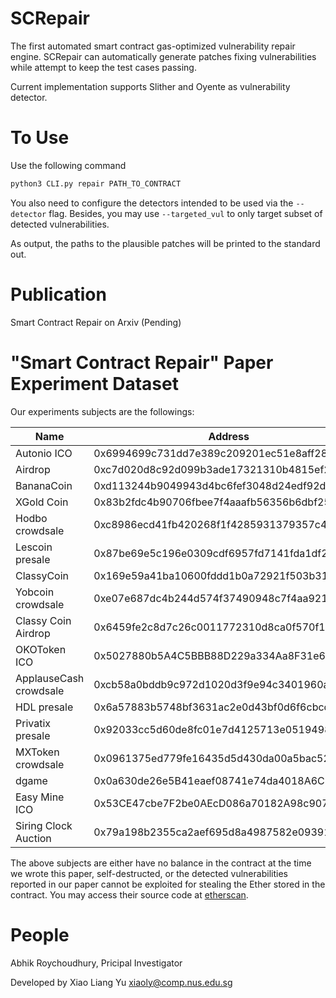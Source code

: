 SCRepair
===

The first automated smart contract gas-optimized vulnerability repair engine. SCRepair can automatically generate patches fixing vulnerabilities while attempt to keep the test cases passing.

Current implementation supports Slither and Oyente as vulnerability detector.

To Use
===

Use the following command

```Bash
python3 CLI.py repair PATH_TO_CONTRACT
```

You also need to configure the detectors intended to be used via the `--detector` flag.
Besides, you may use `--targeted_vul` to only target subset of detected vulnerabilities.

As output, the paths to the plausible patches will be printed to the standard out.

Publication
===

Smart Contract Repair on Arxiv (Pending)

"Smart Contract Repair" Paper Experiment Dataset
===

Our experiments subjects are the followings:

|Name|Address|
|--|--|
|Autonio	ICO| 0x6994699c731dd7e389c209201ec51e8aff283bf9|
|Airdrop|	0xc7d020d8c92d099b3ade17321310b4815ef20a90|
|BananaCoin|0xd113244b9049943d4bc6fef3048d24edf92dd788|
|XGold Coin|0x83b2fdc4b90706fbee7f4aaafb56356b6dbf25bd|
|Hodbo crowdsale|	0xc8986ecd41fb420268f1f4285931379357c4142b|
|Lescoin presale|	0x87be69e5c196e0309cdf6957fd7141fda1df2b97|
|ClassyCoin|	0x169e59a41ba10600fddd1b0a72921f503b31d96b|
|Yobcoin crowdsale|	0xe07e687dc4b244d574f37490948c7f4aa921d958|
|Classy Coin Airdrop|	0x6459fe2c8d7c26c0011772310d8ca0f570f1d667|
|OKOToken ICO|	0x5027880b5A4C5BBB88D229a334Aa8F31e6e67197|
|ApplauseCash crowdsale|	0xcb58a0bddb9c972d1020d3f9e94c3401960a12d8|
|HDL presale|	0x6a57883b5748bf3631ac2e0d43bf0d6f6cbcd16b|
|Privatix presale|	0x92033cc5d60de8fc01e7d4125713e05194989e1e|
|MXToken crowdsale|	0x0961375ed779fe16435d5d430da00a5bac527e46|
|dgame|	0x0a630de26e5B41eaef08741e74da4018A6C2E14c|
|Easy Mine ICO|	0x53CE47cbe7F2be0AEcD086a70182A98c907D024d|
|Siring Clock Auction|	0x79a198b2355ca2aef695d8a4987582e093911ebb|

The above subjects are either have no balance in the contract at the time we wrote this paper, self-destructed, 
or the detected vulnerabilities reported in our paper cannot be exploited for stealing the Ether stored in the contract.
You may access their source code at [etherscan](https://etherscan.io).


People
===

Abhik Roychoudhury, Pricipal Investigator

Developed by Xiao Liang Yu <xiaoly@comp.nus.edu.sg>

